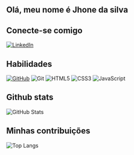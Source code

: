 ## Olá, meu nome é Jhone da silva


## Conecte-se comigo
[![LinkedIn](https://img.shields.io/badge/LinkedIn-000?style=for-the-badge&logo=LinkedIn&logoColor=0e76A8)](https://www.linkedin.com/in/jhone-da-silva-souza-35391b222/)

## Habilidades
[![GitHub](https://img.shields.io/badge/GitHub-100000?style=for-the-badge&logo=github&logoColor=white)](https://github.com/Jhone00)
![Git](https://img.shields.io/badge/GIT-E44c3?style=for-the-badge&logo=git&logoColor=white)
![HTML5](https://img.shields.io/badge/HTML5-E34F26?style=for-the-badge&logo=html5&logoColor=white)
![CSS3](https://img.shields.io/badge/CSS3-1572B6?style=for-the-badge&logo=css3&logoColor=white)
![JavaScript](https://img.shields.io/badge/JavaScript-F7DF1E?style=for-the-badge&logo=javascript&logoColor=black)

## Github stats
![GitHub Stats](https://github-readme-stats.vercel.app/api?username=jhone00&theme=transparent&bg_color=000&border_color=30A3DC&show_icons=true&icon_color=30A3DC&title_color=E9&text_color=FFF)

## Minhas contribuições

![Top Langs](https://github-readme-stats-git-masterrstaa-rickstaa.vercel.app/api/top-langs/?username=jhone00&bg_color=000&border_color=30A3DC&title_color=E9&text&text_color=FFF)

